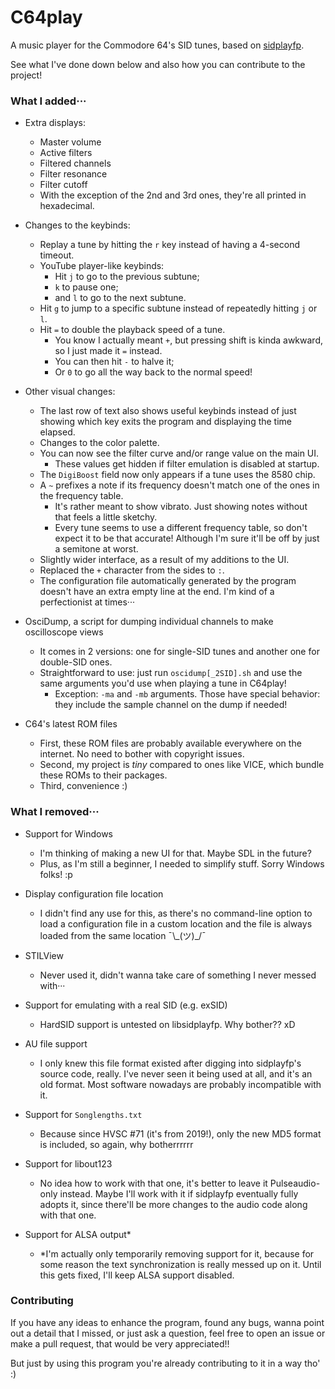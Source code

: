 # C64play

A music player for the Commodore 64's SID tunes, based 
on [sidplayfp](https://github.com/libsidplayfp/sidplayfp).

See what I've done down below and also how you can contribute to the project!

### What I added···

- Extra displays:
  - Master volume
  - Active filters
  - Filtered channels
  - Filter resonance
  - Filter cutoff
  - With the exception of the 2nd and 3rd ones, they're all printed in hexadecimal.

- Changes to the keybinds:
  - Replay a tune by hitting the `r` key instead of having a 4-second timeout.
  - YouTube player-like keybinds:
    - Hit `j` to go to the previous subtune;
    - `k` to pause one;
    - and `l` to go to the next subtune.
  - Hit `g` to jump to a specific subtune instead of repeatedly hitting `j` or `l`.
  - Hit `=` to double the playback speed of a tune.
    - You know I actually meant `+`, but pressing shift is kinda awkward, so I just
	  made it `=` instead.
    - You can then hit `-` to halve it;
    - Or `0` to go all the way back to the normal speed!

- Other visual changes:
  - The last row of text also shows useful keybinds instead of just showing which
    key exits the program and displaying the time elapsed.
  - Changes to the color palette.
  - You can now see the filter curve and/or range value on the main UI.
    - These values get hidden if filter emulation is disabled at startup.
  - The `DigiBoost` field now only appears if a tune uses the 8580 chip.
  - A `~` prefixes a note if its frequency doesn't match one of the ones in the
    frequency table.
	- It's rather meant to show vibrato. Just showing notes without that feels a
	  little sketchy.
	- Every tune seems to use a different frequency table, so don't expect it to
	  be that accurate! Although I'm sure it'll be off by just a semitone at worst.
  - Slightly wider interface, as a result of my additions to the UI.
  - Replaced the `+` character from the sides to `:`.
  - The configuration file automatically generated by the program doesn't have
    an extra empty line at the end. I'm kind of a perfectionist at times···

- OsciDump, a script for dumping individual channels to make oscilloscope views
  - It comes in 2 versions: one for single-SID tunes and another one for double-SID
    ones.
  - Straightforward to use: just run `oscidump[_2SID].sh` and use the same
    arguments you'd use when playing a tune in C64play!
	- Exception: `-ma` and `-mb` arguments. Those have special behavior: they
	  include the sample channel on the dump if needed!

- C64's latest ROM files
  - First, these ROM files are probably available everywhere on the internet. No
    need to bother with copyright issues.
  - Second, my project is _tiny_ compared to ones like VICE, which bundle these
    ROMs to their packages.
  - Third, convenience :)

### What I removed···

- Support for Windows
  - I'm thinking of making a new UI for that. Maybe SDL in the future?
  - Plus, as I'm still a beginner, I needed to simplify stuff.
    Sorry Windows folks! :p

- Display configuration file location
  - I didn't find any use for this, as there's no command-line option
    to load a configuration file in a custom location and the file is always
	loaded from the same location ¯\\_(ツ)\_/¯

- STILView
  - Never used it, didn't wanna take care of something I never messed
    with···

- Support for emulating with a real SID (e.g. exSID)
  - HardSID support is untested on libsidplayfp. Why bother?? xD

- AU file support
  - I only knew this file format existed after digging into sidplayfp's source
    code, really. I've never seen it being used at all, and it's an old format.
	Most software nowadays are probably incompatible with it.

- Support for `Songlengths.txt`
  - Because since HVSC #71 (it's from 2019!), only the new MD5 format is
    included, so again, why botherrrrrr

- Support for libout123
  - No idea how to work with that one, it's better to leave it Pulseaudio-only
    instead. Maybe I'll work with it if sidplayfp eventually fully adopts it,
	since there'll be more changes to the audio code along with that one.

- Support for ALSA output*
  - *I'm actually only temporarily removing support for it, because for some
    reason the text synchronization is really messed up on it. Until this gets
	fixed, I'll keep ALSA support disabled.

### Contributing

If you have any ideas to enhance the program, found any bugs, wanna point out
a detail that I missed, or just ask a question, feel free to open an issue or
make a pull request, that would be very appreciated!!

But just by using this program you're already contributing to it in a way tho'
:)
